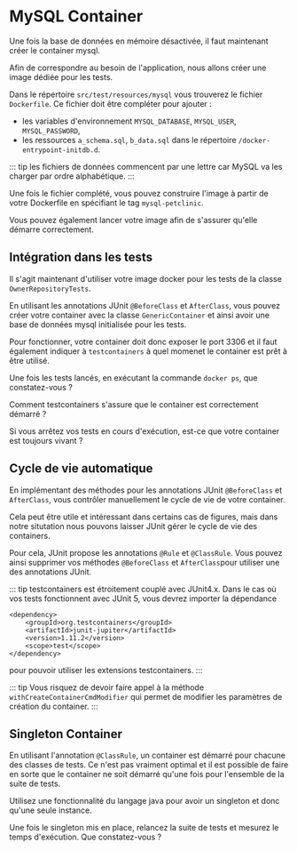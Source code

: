 # MySQL Container

Une fois la base de données en mémoire désactivée, il faut maintenant créer le container mysql.

Afin de correspondre au besoin de l'application, nous allons créer une image dédiée pour les tests.

Dans le répertoire `src/test/resources/mysql` vous trouverez le fichier `Dockerfile`. Ce fichier doit être compléter pour ajouter :
 - les variables d'environnement `MYSQL_DATABASE`, `MYSQL_USER`, `MYSQL_PASSWORD`,
 - les ressources `a_schema.sql`, `b_data.sql` dans le répertoire `/docker-entrypoint-initdb.d`.

::: tip
les fichiers de données commencent par une lettre car MySQL va les charger par ordre alphabétique.
:::

Une fois le fichier complété, vous pouvez construire l'image à partir de votre Dockerfile en spécifiant le tag `mysql-petclinic`.

Vous pouvez également lancer votre image afin de s'assurer qu'elle démarre correctement.

## Intégration dans les tests

Il s'agit maintenant d'utiliser votre image docker pour les tests de la classe `OwnerRepositoryTests`. 

En utilisant les annotations JUnit `@BeforeClass` et `AfterClass`, vous pouvez créer votre container avec la classe `GenericContainer` et ainsi avoir une base de données mysql initialisée pour les tests.

Pour fonctionner, votre container doit donc exposer le port 3306 et il faut également indiquer à `testcontainers` à quel momenet le container est prêt à être utilisé.


Une fois les tests lancés, en exécutant la commande `docker ps`, que constatez-vous ?

Comment testcontainers s'assure que le container est correctement démarré ?

Si vous arrêtez vos tests en cours d'exécution, est-ce que votre container est toujours vivant ?
 

## Cycle de vie automatique

En implémentant des méthodes pour les annotations JUnit `@BeforeClass` et `AfterClass`, vous contrôler manuellement le cycle de vie de votre container. 

Cela peut être utile et intéressant dans certains cas de figures, mais dans notre situtation nous pouvons laisser JUnit gérer le cycle de vie des containers.

Pour cela, JUnit propose les annotations `@Rule` et `@ClassRule`. Vous pouvez ainsi supprimer vos méthodes `@BeforeClass` et `AfterClass`pour utiliser une des annotations JUnit.

::: tip
testcontainers est étroitement couplé avec JUnit4.x. Dans le cas où vos tests fonctionnent avec JUnit 5, vous devrez importer la dépendance

```
<dependency>
    <groupId>org.testcontainers</groupId>
    <artifactId>junit-jupiter</artifactId>
    <version>1.11.2</version>
    <scope>test</scope>
</dependency>
```

pour pouvoir utiliser les extensions testcontainers.
:::

::: tip
Vous risquez de devoir faire appel à la méthode `withCreateContainerCmdModifier` qui permet de modifier les paramètres de création du container.
:::

## Singleton Container

En utilisant l'annotation `@ClassRule`, un container est démarré pour chacune des classes de tests. Ce n'est pas vraiment optimal et il est possible de faire en sorte que le container ne soit démarré qu'une fois pour l'ensemble de la suite de tests.

Utilisez une fonctionnalité du langage java pour avoir un singleton et donc qu'une seule instance. 

Une fois le singleton mis en place, relancez la suite de tests et mesurez le temps d'exécution. Que constatez-vous ?

